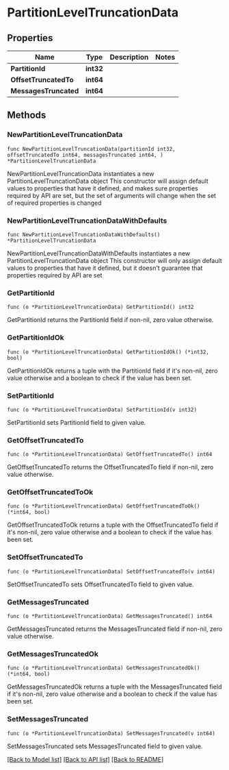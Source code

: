 # PartitionLevelTruncationData

## Properties

Name | Type | Description | Notes
------------ | ------------- | ------------- | -------------
**PartitionId** | **int32** |  | 
**OffsetTruncatedTo** | **int64** |  | 
**MessagesTruncated** | **int64** |  | 

## Methods

### NewPartitionLevelTruncationData

`func NewPartitionLevelTruncationData(partitionId int32, offsetTruncatedTo int64, messagesTruncated int64, ) *PartitionLevelTruncationData`

NewPartitionLevelTruncationData instantiates a new PartitionLevelTruncationData object
This constructor will assign default values to properties that have it defined,
and makes sure properties required by API are set, but the set of arguments
will change when the set of required properties is changed

### NewPartitionLevelTruncationDataWithDefaults

`func NewPartitionLevelTruncationDataWithDefaults() *PartitionLevelTruncationData`

NewPartitionLevelTruncationDataWithDefaults instantiates a new PartitionLevelTruncationData object
This constructor will only assign default values to properties that have it defined,
but it doesn't guarantee that properties required by API are set

### GetPartitionId

`func (o *PartitionLevelTruncationData) GetPartitionId() int32`

GetPartitionId returns the PartitionId field if non-nil, zero value otherwise.

### GetPartitionIdOk

`func (o *PartitionLevelTruncationData) GetPartitionIdOk() (*int32, bool)`

GetPartitionIdOk returns a tuple with the PartitionId field if it's non-nil, zero value otherwise
and a boolean to check if the value has been set.

### SetPartitionId

`func (o *PartitionLevelTruncationData) SetPartitionId(v int32)`

SetPartitionId sets PartitionId field to given value.


### GetOffsetTruncatedTo

`func (o *PartitionLevelTruncationData) GetOffsetTruncatedTo() int64`

GetOffsetTruncatedTo returns the OffsetTruncatedTo field if non-nil, zero value otherwise.

### GetOffsetTruncatedToOk

`func (o *PartitionLevelTruncationData) GetOffsetTruncatedToOk() (*int64, bool)`

GetOffsetTruncatedToOk returns a tuple with the OffsetTruncatedTo field if it's non-nil, zero value otherwise
and a boolean to check if the value has been set.

### SetOffsetTruncatedTo

`func (o *PartitionLevelTruncationData) SetOffsetTruncatedTo(v int64)`

SetOffsetTruncatedTo sets OffsetTruncatedTo field to given value.


### GetMessagesTruncated

`func (o *PartitionLevelTruncationData) GetMessagesTruncated() int64`

GetMessagesTruncated returns the MessagesTruncated field if non-nil, zero value otherwise.

### GetMessagesTruncatedOk

`func (o *PartitionLevelTruncationData) GetMessagesTruncatedOk() (*int64, bool)`

GetMessagesTruncatedOk returns a tuple with the MessagesTruncated field if it's non-nil, zero value otherwise
and a boolean to check if the value has been set.

### SetMessagesTruncated

`func (o *PartitionLevelTruncationData) SetMessagesTruncated(v int64)`

SetMessagesTruncated sets MessagesTruncated field to given value.



[[Back to Model list]](../README.md#documentation-for-models) [[Back to API list]](../README.md#documentation-for-api-endpoints) [[Back to README]](../README.md)



